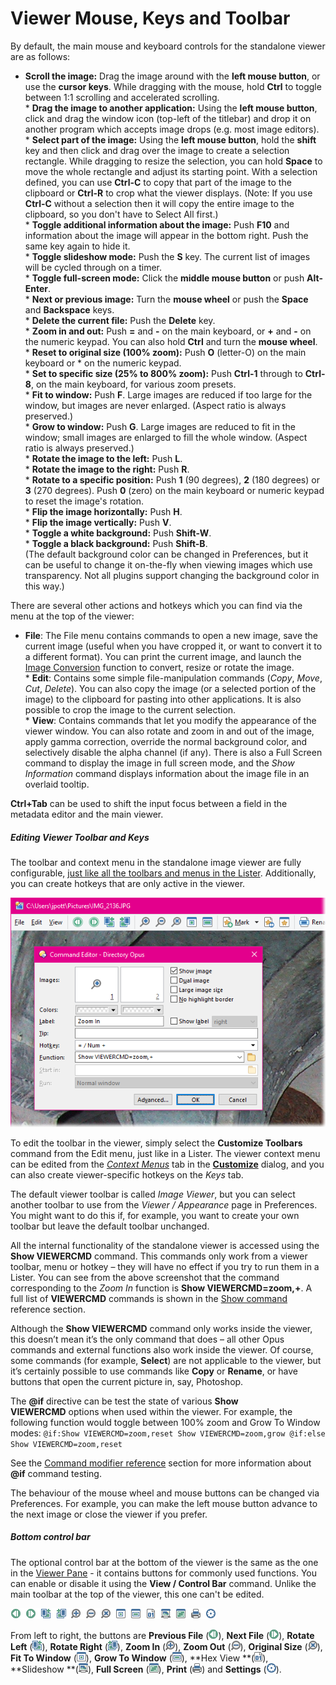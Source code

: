 # Viewer Mouse, Keys and Toolbar

By default, the main mouse and keyboard controls for the standalone viewer are as follows:

- **Scroll the image:** Drag the image around with the **left mouse button**, or use the **cursor keys**. While dragging with the mouse, hold **Ctrl** to toggle between 1:1 scrolling and accelerated scrolling.  
  \* **Drag the image to another application:** Using the **left mouse button**, click and drag the window icon (top-left of the titlebar) and drop it on another program which accepts image drops (e.g. most image editors).  
  \* **Select part of the image:** Using the **left mouse button**, hold the **shift** key and then click and drag over the image to create a selection rectangle. While dragging to resize the selection, you can hold **Space** to move the whole rectangle and adjust its starting point. With a selection defined, you can use **Ctrl-C** to copy that part of the image to the clipboard or **Ctrl-R** to crop what the viewer displays. (Note: If you use **Ctrl-C** without a selection then it will copy the entire image to the clipboard, so you don't have to Select All first.)  
  \* **Toggle additional information about the image:** Push **F10** and information about the image will appear in the bottom right. Push the same key again to hide it.  
  \* **Toggle slideshow mode:** Push the **S** key. The current list of images will be cycled through on a timer.  
  \* **Toggle full-screen mode:** Click the **middle mouse button** or push **Alt-Enter**.  
  \* **Next or previous image:** Turn the **mouse wheel** or push the **Space** and **Backspace** keys.  
  \* **Delete the current file:** Push the **Delete** key.  
  \* **Zoom in and out:** Push **=** and **-** on the main keyboard, or **+** and **-** on the numeric keypad. You can also hold **Ctrl** and turn the **mouse wheel**.  
  \* **Reset to original size (100% zoom):** Push **O** (letter-O) on the main keyboard or \* on the numeric keypad.  
  \* **Set to specific size (25% to 800% zoom):** Push **Ctrl-1** through to **Ctrl-8**, on the main keyboard, for various zoom presets.  
  \* **Fit to window:** Push **F**. Large images are reduced if too large for the window, but images are never enlarged. (Aspect ratio is always preserved.)  
  \* **Grow to window:** Push **G**. Large images are reduced to fit in the window; small images are enlarged to fill the whole window. (Aspect ratio is always preserved.)  
  \* **Rotate the image to the left:** Push **L**.  
  \* **Rotate the image to the right:** Push **R**.  
  \* **Rotate to a specific position:** Push **1** (90 degrees), **2** (180 degrees) or **3** (270 degrees). Push **0** (zero) on the main keyboard or numeric keypad to reset the image's rotation.  
  \* **Flip the image horizontally:** Push **H**.  
  \* **Flip the image vertically:** Push **V**.  
  \* **Toggle a white background:** Push **Shift-W**.  
  \* **Toggle a black background:** Push **Shift-B**.  
  (The default background color can be changed in Preferences, but it can be useful to change it on-the-fly when viewing images which use transparency. Not all plugins support changing the background color in this way.)

There are several other actions and hotkeys which you can find via the menu at the top of the viewer:

- **File**: The File menu contains commands to open a new image, save the current image (useful when you have cropped it, or want to convert it to a different format). You can print the current image, and launch the [Image Conversion](../image_conversion/README.md) function to convert, resize or rotate the image.  
  \* **Edit**: Contains some simple file-manipulation commands (*Copy*, *Move*, *Cut*, *Delete*). You can also copy the image (or a selected portion of the image) to the clipboard for pasting into other applications. It is also possible to crop the image to the current selection.  
  \* **View**: Contains commands that let you modify the appearance of the viewer window. You can also rotate and zoom in and out of the image, apply gamma correction, override the normal background color, and selectively disable the alpha channel (if any). There is also a Full Screen command to display the image in full screen mode, and the *Show Information* command displays information about the image file in an overlaid tooltip.

**Ctrl+Tab** can be used to shift the input focus between a field in the metadata editor and the main viewer.

##### Editing Viewer Toolbar and Keys

The toolbar and context menu in the standalone image viewer are fully configurable, [just like all the toolbars and menus in the Lister](/Manual/customize/creating_your_own_buttons/editing_the_toolbar/README.md). Additionally, you can create hotkeys that are only active in the viewer.

![](/Manual/images/media/image014_001.png)

To edit the toolbar in the viewer, simply select the **Customize Toolbars** command from the Edit menu, just like in a Lister. The viewer context menu can be edited from the *[Context Menus](/Manual/customize/the_customize_dialog/context_menus.md)* tab in the **[Customize](/Manual/customize/README.md)** dialog, and you can also create viewer-specific hotkeys on the *Keys* tab.

The default viewer toolbar is called *Image Viewer*, but you can select another toolbar to use from the *Viewer / Appearance* page in Preferences. You might want to do this if, for example, you want to create your own toolbar but leave the default toolbar unchanged.

All the internal functionality of the standalone viewer is accessed using the **Show VIEWERCMD** command. This commands only work from a viewer toolbar, menu or hotkey – they will have no effect if you try to run them in a Lister. You can see from the above screenshot that the command corresponding to the *Zoom In* function is **Show VIEWERCMD=zoom,+**. A full list of **VIEWERCMD** commands is shown in the [Show command](/Manual/reference/command_reference/internal_commands/show.md) reference section.

Although the **Show VIEWERCMD** command only works inside the viewer, this doesn’t mean it’s the only command that does – all other Opus commands and external functions also work inside the viewer. Of course, some commands (for example, **Select**) are not applicable to the viewer, but it’s certainly possible to use commands like **Copy** or **Rename**, or have buttons that open the current picture in, say, Photoshop.

The **@if** directive can be test the state of various **Show VIEWERCMD** options when used within the viewer. For example, the following function would toggle between 100% zoom and Grow To Window modes: `@if:Show VIEWERCMD=zoom,reset
Show VIEWERCMD=zoom,grow
@if:else
Show VIEWERCMD=zoom,reset `

See the [Command modifier reference](/Manual/reference/command_reference/command_modifier_reference.md) section for more information about **@if** command testing.

The behaviour of the mouse wheel and mouse buttons can be changed via Preferences. For example, you can make the left mouse button advance to the next image or close the viewer if you prefer.

##### Bottom control bar

The optional control bar at the bottom of the viewer is the same as the one in the [Viewer Pane](/Manual/basic_concepts/the_lister/viewer_pane.md) - it contains buttons for commonly used functions. You can enable or disable it using the **View / Control Bar** command. Unlike the main toolbar at the top of the viewer, this one can't be edited.

![](/Manual/images/media/viewer_pane_-_control_bar.png)

From left to right, the buttons are **Previous File** (![](/Manual/images/media/viewer_control_-_prev.png)), **Next File** (![](/Manual/images/media/viewer_control_-_next.png)), **Rotate Left** (![](/Manual/images/media/viewer_control_-_rotate_left.png)), **Rotate Right** (![](/Manual/images/media/viewer_control_-_rotate_right.png)), **Zoom In** (![](/Manual/images/media/viewer_control_-_zoom_in.png)), **Zoom Out** (![](/Manual/images/media/viewer_control_-_zoom_out.png)), **Original Size** (![](/Manual/images/media/viewer_control_-_original_size.png)), **Fit To Window** (![](/Manual/images/media/viewer_control_-_fit_to_page.png)), **Grow To Window** (![](/Manual/images/media/viewer_control_-_grow_to_page.png)), **Hex View **(![](/Manual/images/media/viewer_control_-_hex_view.png)), **Slideshow **(![](/Manual/images/media/viewer_control_-_slideshow.png)), **Full Screen** (![](/Manual/images/media/viewer_control_-_fullscreen.png)), **Print** (![](/Manual/images/media/viewer_control_-_printer.png)) and **Settings** (![](/Manual/images/media/viewer_control_-_settings.png)).

